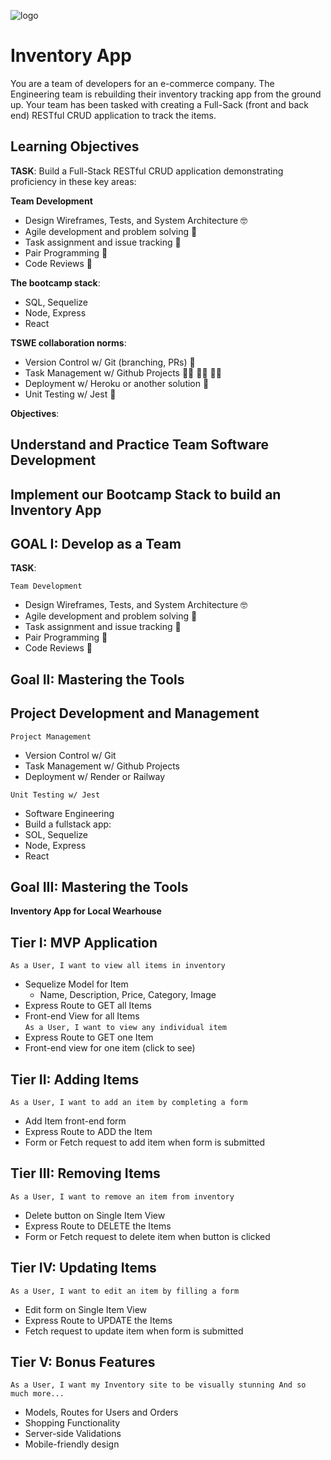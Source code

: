 ![logo](https://i.postimg.cc/Nfh1SzsL/temp-Imagefu-MFB7.jpg)

# Inventory App

You are a team of developers for an e-commerce company. The Engineering team is rebuilding their inventory tracking app from the ground up. Your team has been tasked with creating a Full-Sack (front and back end) RESTful CRUD application to track the items.

## Learning Objectives

**TASK**: Build a Full-Stack RESTful CRUD application demonstrating proficiency in these key areas:

**Team Development** 
- Design Wireframes, Tests, and System Architecture 🤓
- Agile development and problem solving 🤔
- Task assignment and issue tracking 📝
- Pair Programming 👫
- Code Reviews 🔭

**The bootcamp stack**:
- SQL, Sequelize
- Node, Express
- React

**TSWE collaboration norms**:
- Version Control w/ Git (branching, PRs) 🌳
- Task Management w/ Github Projects 👩‍💼 👨‍💼 🧑‍💼
- Deployment w/ Heroku or another solution 🚀
- Unit Testing w/ Jest 🧪

**Objectives**:

## Understand and Practice Team Software Development

## Implement our Bootcamp Stack to build an Inventory App

## GOAL I: Develop as a Team

**TASK**:

`Team Development`

- Design Wireframes, Tests, and System Architecture 🤓
- Agile development and problem solving 🤔
- Task assignment and issue tracking 📝
- Pair Programming 👫
- Code Reviews 🔭

## Goal II: Mastering the Tools

## Project Development and Management

`Project Management`

- Version Control w/ Git
- Task Management w/ Github Projects
- Deployment w/ Render or Railway

`Unit Testing w/ Jest`

- Software Engineering
- Build a fullstack app:
- SOL, Sequelize
- Node, Express
- React


## Goal III: Mastering the Tools

**Inventory App for Local Wearhouse**

## Tier I: MVP Application
`As a User, I want to view all items in inventory`
- Sequelize Model for Item
    - Name, Description, Price, Category, Image
- Express Route to GET all Items
- Front-end View for all Items  
`As a User, I want to view any individual item`
- Express Route to GET one Item
- Front-end view for one item (click to see)

## Tier II: Adding Items
`As a User, I want to add an item by completing a form`
- Add Item front-end form
- Express Route to ADD the Item
- Form or Fetch request to add item when form is submitted

## Tier III: Removing Items
`As a User, I want to remove an item from inventory`
- Delete button on Single Item View
- Express Route to DELETE the Items
- Form or Fetch request to delete item when button is clicked
 
## Tier IV: Updating Items
`As a User, I want to edit an item by filling a form`
- Edit form on Single Item View
- Express Route to UPDATE the Items
- Fetch request to update item when form is submitted

## Tier V: Bonus Features
`As a User, I want my Inventory site to be visually stunning And so much more...`
- Models, Routes for Users and Orders
- Shopping Functionality
- Server-side Validations
- Mobile-friendly design


